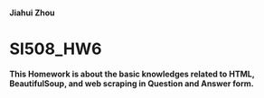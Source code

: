#### Jiahui Zhou
# SI508_HW6

#### This Homework is about the basic knowledges related to HTML, BeautifulSoup, and web scraping in Question and Answer form. 
